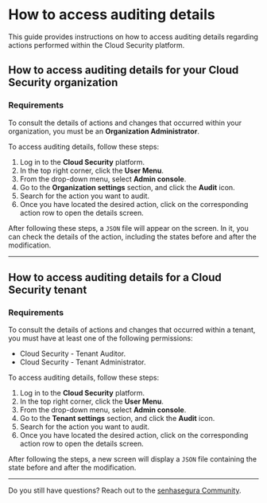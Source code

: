 # How to access auditing details

This guide provides instructions on how to access auditing details regarding actions performed within the Cloud Security platform.


## How to access auditing details for your Cloud Security organization

### Requirements
To consult the details of actions and changes that occurred within your organization, you must be an **Organization Administrator**.

To access auditing details, follow these steps:

1. Log in to the **Cloud Security** platform.
2. In the top right corner, click the **User Menu**.
3. From the drop-down menu, select **Admin console**.
4. Go to the **Organization settings** section, and click the **Audit** icon.
5. Search for the action you want to audit.
6. Once you have located the desired action, click on the corresponding action row to open the details screen.

After following these steps, a `JSON` file will appear on the screen. In it, you can check the details of the action, including the states before and after the modification.




* * *

## How to access auditing details for a Cloud Security tenant

### Requirements

To consult the details of actions and changes that occurred within a tenant, you must have at least one of the following permissions:

* Cloud Security - Tenant Auditor.
* Cloud Security - Tenant Administrator.


To access auditing details, follow these steps:

1. Log in to the **Cloud Security** platform.
2. In the top right corner, click the **User Menu**.
3. From the drop-down menu, select **Admin console**.
4. Go to the **Tenant settings** section, and click the **Audit** icon.
5. Search for the action you want to audit.
6. Once you have located the desired action, click on the corresponding action row to open the details screen.


After following the steps, a new screen will display a `JSON` file containing the state before and after the modification.

* * *
Do you still have questions? Reach out to the [senhasegura Community](https://community.senhasegura.io/).